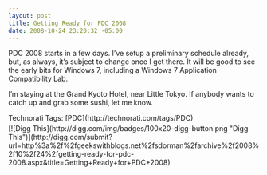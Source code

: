 ```yaml
---
layout: post
title: Getting Ready for PDC 2008
date: 2008-10-24 23:20:32 -05:00
---
```


PDC 2008 starts in a few days. I’ve setup a preliminary schedule already, but, as always, it’s subject to change once I get there. It will be good to see the early bits for Windows 7, including a Windows 7 Application Compatibility Lab.

I’m staying at the Grand Kyoto Hotel, near Little Tokyo. If anybody wants to catch up and grab some sushi, let me know.
  <div style="padding-bottom: 0px; margin: 0px; padding-left: 0px; padding-right: 0px; display: inline; float: none; padding-top: 0px" id="scid:0767317B-992E-4b12-91E0-4F059A8CECA8:e7483ca7-f032-475d-9ecd-b575d083d86b" class="wlWriterSmartContent">Technorati Tags: [PDC](http://technorati.com/tags/PDC)</div><div class="wlWriterHeaderFooter" style="text-align:left; margin:0px; padding:4px 0px 4px 0px;">[![Digg This](http://digg.com/img/badges/100x20-digg-button.png "Digg This")](http://digg.com/submit?url=http%3a%2f%2fgeekswithblogs.net%2fsdorman%2farchive%2f2008%2f10%2f24%2fgetting-ready-for-pdc-2008.aspx&title=Getting+Ready+for+PDC+2008)</div>
